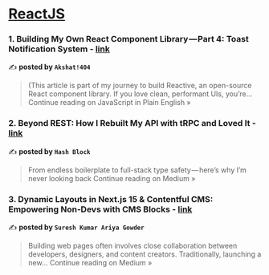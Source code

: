 
<h1><a href=https://medium.com/tag/reactjs/recommended target="_blank" rel="noopener noreferrer">ReactJS</a></h1>
<h3>1. Building My Own React Component Library — Part 4: Toast Notification System - <a href="https://javascript.plainenglish.io/building-my-own-react-component-library-part-4-toast-notification-system-4ab2a793a16e?source=rss------reactjs-5" target="_blank" rel="noopener noreferrer">link</a></h3>

✍️ **posted by `Akshat!404`**

<blockquote>(This article is part of my journey to build Reactive, an open-source React component library. If you love clean, performant UIs, you’re…
Continue reading on JavaScript in Plain English »</blockquote>

<h3>2. Beyond REST: How I Rebuilt My API with tRPC and Loved It - <a href="https://medium.com/@connect.hashblock/beyond-rest-how-i-rebuilt-my-api-with-trpc-and-loved-it-26f3a4bec4cc?source=rss------reactjs-5" target="_blank" rel="noopener noreferrer">link</a></h3>

✍️ **posted by `Hash Block`**

<blockquote>From endless boilerplate to full-stack type safety — here’s why I’m never looking back
Continue reading on Medium »</blockquote>

<h3>3. Dynamic Layouts in Next.js 15 & Contentful CMS: Empowering Non‑Devs with CMS Blocks - <a href="https://medium.com/@sureshdotariya/dynamic-layouts-in-next-js-15-contentful-cms-empowering-non-devs-with-cms-blocks-dca480afef37?source=rss------reactjs-5" target="_blank" rel="noopener noreferrer">link</a></h3>

✍️ **posted by `Suresh Kumar Ariya Gowder`**

<blockquote>Building web pages often involves close collaboration between developers, designers, and content creators. Traditionally, launching a new…
Continue reading on Medium »</blockquote>

